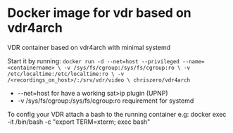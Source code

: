# Docker image for vdr based on vdr4arch  
VDR container based on vdr4arch with minimal systemd

Start it by running:
`docker run -d --net=host --privileged --name=<containername> \
-v /sys/fs/cgroup:/sys/fs/cgroup:ro \
-v /etc/localtime:/etc/localtime:ro \
-v /<recordings_on_host>/:/srv/vdr/video \
chriszero/vdr4arch`



* --net=host				for have a working sat>ip plugin (UPNP)
* -v /sys/fs/cgroup:/sys/fs/cgroup:ro	requirement for systemd

To config your VDR attach a bash to the running container e.g: docker exec -it <containername> /bin/bash -c "export TERM=xterm; exec bash"


